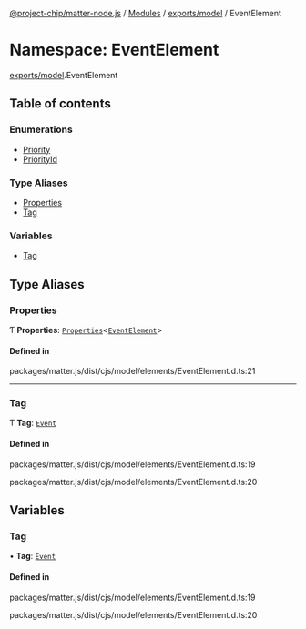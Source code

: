 [@project-chip/matter-node.js](../README.md) / [Modules](../modules.md) / [exports/model](exports_model.md) / EventElement

# Namespace: EventElement

[exports/model](exports_model.md).EventElement

## Table of contents

### Enumerations

- [Priority](../enums/exports_model.EventElement.Priority.md)
- [PriorityId](../enums/exports_model.EventElement.PriorityId.md)

### Type Aliases

- [Properties](exports_model.EventElement.md#properties)
- [Tag](exports_model.EventElement.md#tag)

### Variables

- [Tag](exports_model.EventElement.md#tag-1)

## Type Aliases

### Properties

Ƭ **Properties**: [`Properties`](exports_model.BaseElement.md#properties)<[`EventElement`](exports_model.md#eventelement)\>

#### Defined in

packages/matter.js/dist/cjs/model/elements/EventElement.d.ts:21

___

### Tag

Ƭ **Tag**: [`Event`](../enums/exports_model.ElementTag.md#event)

#### Defined in

packages/matter.js/dist/cjs/model/elements/EventElement.d.ts:19

packages/matter.js/dist/cjs/model/elements/EventElement.d.ts:20

## Variables

### Tag

• **Tag**: [`Event`](../enums/exports_model.ElementTag.md#event)

#### Defined in

packages/matter.js/dist/cjs/model/elements/EventElement.d.ts:19

packages/matter.js/dist/cjs/model/elements/EventElement.d.ts:20
